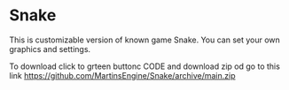 # Snake
This is customizable version of known game Snake. You can set your own graphics and settings.

To download click to grteen buttonc CODE and download zip od go to this link https://github.com/MartinsEngine/Snake/archive/main.zip

